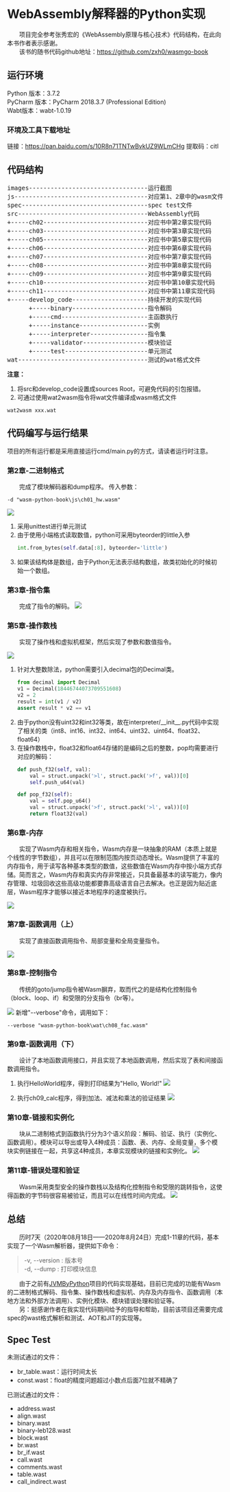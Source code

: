 # WebAssembly解释器的Python实现

&emsp;&emsp;项目完全参考张秀宏的《WebAssembly原理与核心技术》代码结构，在此向本书作者表示感谢。  
&emsp;&emsp;该书的随书代码github地址：https://github.com/zxh0/wasmgo-book  

## 运行环境
Python 版本：3.7.2  
PyCharm 版本：PyCharm 2018.3.7 (Professional Edition)   
Wabt版本：wabt-1.0.19 

### 环境及工具下载地址
链接：https://pan.baidu.com/s/10R8n71TNTwBvkUZ9WLmCHg 
提取码：citl

## 代码结构
<pre>
images---------------------------------运行截图
js-------------------------------------对应第1、2章中的wasm文件
spec-----------------------------------spec test文件
src------------------------------------WebAssembly代码
+-----ch02-----------------------------对应书中第2章实现代码
+-----ch03-----------------------------对应书中第3章实现代码
+-----ch05-----------------------------对应书中第5章实现代码
+-----ch06-----------------------------对应书中第6章实现代码
+-----ch07-----------------------------对应书中第7章实现代码
+-----ch08-----------------------------对应书中第8章实现代码
+-----ch09-----------------------------对应书中第9章实现代码
+-----ch10-----------------------------对应书中第10章实现代码
+-----ch11-----------------------------对应书中第11章实现代码
+-----develop_code---------------------持续开发的实现代码
      +-----binary---------------------指令解码
      +-----cmd------------------------主函数执行
      +-----instance-------------------实例
      +-----interpreter----------------指令集
      +-----validator------------------模块验证
      +-----test-----------------------单元测试
wat------------------------------------测试的wat格式文件
</pre>

**注意：** 
1. 将src和develop_code设置成sources Root，可避免代码的引包报错。
2. 可通过使用wat2wasm指令将wat文件编译成wasm格式文件
```shell
wat2wasm xxx.wat
```

## 代码编写与运行结果
项目的所有运行都是采用直接运行cmd/main.py的方式，请读者运行时注意。

### 第2章-二进制格式

&emsp;&emsp;完成了模块解码器和dump程序。
传入参数：
```
-d "wasm-python-book\js\ch01_hw.wasm"
```
![](images/ch02/ch02.png)

1. 采用unittest进行单元测试
2. 由于使用小端格式读取数值，python可采用byteorder的little入参
    ```python
    int.from_bytes(self.data[:8], byteorder='little')
    ```
3. 如果该结构体是数组，由于Python无法表示结构数组，故类初始化的时候初始一个数组。

### 第3章-指令集

&emsp;&emsp;完成了指令的解码。
![](images/ch03/ch03.png)

### 第5章-操作数栈

&emsp;&emsp;实现了操作栈和虚拟机框架，然后实现了参数和数值指令。

![](images/ch05/ch05_param.png)
1. 针对大整数除法，python需要引入decimal包的Decimal类。
    ```python
    from decimal import Decimal
    v1 = Decimal(18446744073709551608)
    v2 = 2
    result = int(v1 / v2)
    assert result * v2 == v1
    ```
2. 由于python没有uint32和int32等类，故在interpreter/\_\_init\_\_.py代码中实现了相关的类（int8、int16、int32、int64、uint32、uint64、float32、float64）
3. 在操作数栈中，float32和float64存储的是编码之后的整数，pop均需要进行对应的解码：
    ```python
    def push_f32(self, val):
        val = struct.unpack('>l', struct.pack('>f', val))[0]
        self.push_u64(val)

    def pop_f32(self):
        val = self.pop_u64()
        val = struct.unpack('>f', struct.pack('>l', val))[0]
        return float32(val)
    ```
    
### 第6章-内存

&emsp;&emsp;实现了Wasm内存和相关指令，Wasm内存是一块抽象的RAM（本质上就是个线性的字节数组），并且可以在限制范围内按页动态增长。Wasm提供了丰富的内存指令，用于读写各种基本类型的数值，这些数值在Wasm内存中按小端方式存储。简而言之，Wasm内存和真实内存非常接近，只具备最基本的读写能力，像内存管理、垃圾回收这些高级功能都要靠高级语言自己去解决。也正是因为贴近底层，Wasm程序才能够以接近本地程序的速度被执行。

![](images/ch06/ch06.png)  

### 第7章-函数调用（上）
&emsp;&emsp;实现了直接函数调用指令、局部变量和全局变量指令。

![](images/ch07/ch07.png)

### 第8章-控制指令

&emsp;&emsp;传统的goto/jump指令被Wasm摒弃，取而代之的是结构化控制指令（block、loop、if）和受限的分支指令（br等）。

![](images/ch08/ch08.png)
新增"--verbose"命令，调用如下：
```shell
--verbose "wasm-python-book\wat\ch08_fac.wasm"
```
### 第9章-函数调用（下）

&emsp;&emsp;设计了本地函数调用接口，并且实现了本地函数调用，然后实现了表和间接函数调用指令。
1. 执行HelloWorld程序，得到打印结果为"Hello, World!"
![](images/ch09/ch09_测试HelloWorld程序.png)

2. 执行ch09_calc程序，得到加法、减法和乘法的验证结果
![](images/ch09/ch09_测试calc程序.png)

### 第10章-链接和实例化

&emsp;&emsp;块从二进制格式到函数执行分为3个语义阶段：解码、验证、执行（实例化、函数调用）。模块可以导出或导入4种成员：函数、表、内存、全局变量，多个模块实例链接在一起，共享这4种成员，本章实现模块的链接和实例化。
![](images/ch10/ch10.png)

### 第11章-错误处理和验证

&emsp;&emsp;Wasm采用类型安全的操作数栈以及结构化控制指令和受限的跳转指令，这使得函数的字节码很容易被验证，而且可以在线性时间内完成。
![](images/ch11/ch11.png)

## 总结
&emsp;&emsp;历时7天（2020年08月18日——2020年8月24日）完成1-11章的代码，基本实现了一个Wasm解析器，提供如下命令：
> -v, --version : 版本号  
-d, --dump : 打印模块信息

&emsp;&emsp;由于之前有[JVMByPython](https://github.com/Relph1119/JVMByPython)项目的代码实现基础，目前已完成的功能有Wasm的二进制格式解码、指令集、操作数栈和虚拟机、内存及内存指令、函数调用（本地方法和外部方法调用）、实例化模块、模块错误处理和验证等。  
&emsp;&emsp;另：挺感谢作者在我实现代码期间给予的指导和帮助，目前该项目还需要完成spec的wast格式解析和测试、AOT和JIT的实现等。

## Spec Test
未测试通过的文件：
- br_table.wast：运行时间太长
- const.wast：float的精度问题超过小数点后面7位就不精确了


已测试通过的文件：
- address.wast
- align.wast
- binary.wast
- binary-leb128.wast
- block.wast
- br.wast
- br_if.wast
- call.wast
- comments.wast
- table.wast
- call_indirect.wast